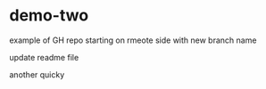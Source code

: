 # demo-two
example of GH repo starting on rmeote side with new branch name

update readme file

another quicky